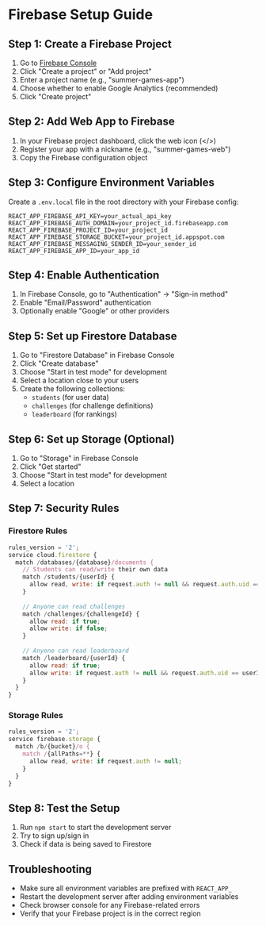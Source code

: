# Firebase Setup Guide

## Step 1: Create a Firebase Project

1. Go to [Firebase Console](https://console.firebase.google.com/)
2. Click "Create a project" or "Add project"
3. Enter a project name (e.g., "summer-games-app")
4. Choose whether to enable Google Analytics (recommended)
5. Click "Create project"

## Step 2: Add Web App to Firebase

1. In your Firebase project dashboard, click the web icon (</>) 
2. Register your app with a nickname (e.g., "summer-games-web")
3. Copy the Firebase configuration object

## Step 3: Configure Environment Variables

Create a `.env.local` file in the root directory with your Firebase config:

```env
REACT_APP_FIREBASE_API_KEY=your_actual_api_key
REACT_APP_FIREBASE_AUTH_DOMAIN=your_project_id.firebaseapp.com
REACT_APP_FIREBASE_PROJECT_ID=your_project_id
REACT_APP_FIREBASE_STORAGE_BUCKET=your_project_id.appspot.com
REACT_APP_FIREBASE_MESSAGING_SENDER_ID=your_sender_id
REACT_APP_FIREBASE_APP_ID=your_app_id
```

## Step 4: Enable Authentication

1. In Firebase Console, go to "Authentication" → "Sign-in method"
2. Enable "Email/Password" authentication
3. Optionally enable "Google" or other providers

## Step 5: Set up Firestore Database

1. Go to "Firestore Database" in Firebase Console
2. Click "Create database"
3. Choose "Start in test mode" for development
4. Select a location close to your users
5. Create the following collections:
   - `students` (for user data)
   - `challenges` (for challenge definitions)
   - `leaderboard` (for rankings)

## Step 6: Set up Storage (Optional)

1. Go to "Storage" in Firebase Console
2. Click "Get started"
3. Choose "Start in test mode" for development
4. Select a location

## Step 7: Security Rules

### Firestore Rules
```javascript
rules_version = '2';
service cloud.firestore {
  match /databases/{database}/documents {
    // Students can read/write their own data
    match /students/{userId} {
      allow read, write: if request.auth != null && request.auth.uid == userId;
    }
    
    // Anyone can read challenges
    match /challenges/{challengeId} {
      allow read: if true;
      allow write: if false;
    }
    
    // Anyone can read leaderboard
    match /leaderboard/{userId} {
      allow read: if true;
      allow write: if request.auth != null && request.auth.uid == userId;
    }
  }
}
```

### Storage Rules
```javascript
rules_version = '2';
service firebase.storage {
  match /b/{bucket}/o {
    match /{allPaths=**} {
      allow read, write: if request.auth != null;
    }
  }
}
```

## Step 8: Test the Setup

1. Run `npm start` to start the development server
2. Try to sign up/sign in
3. Check if data is being saved to Firestore

## Troubleshooting

- Make sure all environment variables are prefixed with `REACT_APP_`
- Restart the development server after adding environment variables
- Check browser console for any Firebase-related errors
- Verify that your Firebase project is in the correct region 